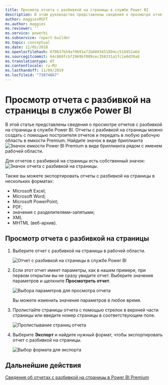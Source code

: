 ```yaml
---
title: Просмотр отчета с разбивкой на страницы в службе Power BI
description: В этом руководстве представлены сведения о просмотре отчетов с разбивкой на страницы в службе Power BI.
author: maggiesMSFT
ms.author: maggies
ms.reviewer: ''
ms.service: powerbi
ms.subservice: report-builder
ms.topic: conceptual
ms.date: 11/05/2018
ms.openlocfilehash: 670637b59a79691e72b6093451894cc516952a6d
ms.sourcegitcommit: 64c860fcbf2969bf089cec358331a1fc1e0d39a8
ms.translationtype: HT
ms.contentlocale: ru-RU
ms.lasthandoff: 11/09/2019
ms.locfileid: "73874667"
---
```

# <a name="view-a-paginated-report-in-the-power-bi-service"></a>Просмотр отчета с разбивкой на страницы в службе Power BI

В этой статье представлены сведения о просмотре отчетов с разбивкой на страницы в службе Power BI. Отчеты с разбивкой на страницы можно создать с помощью построителя отчетов и передать в любую рабочую область в емкости Premium. Найдите значок в виде бриллианта ![Значок емкости Power BI Premium в виде бриллианта](media/paginated-reports-save-to-power-bi-service/premium-diamond.png) рядом с именем рабочей области. 

Для отчетов с разбивкой на страницы есть собственный значок: ![Значок отчета с разбивкой на страницы](media/paginated-reports-view-power-bi-service/power-bi-paginated-report-icon.png).

Также вы можете экспортировать отчеты с разбивкой на страницы в нескольких форматах: 

- Microsoft Excel;
- Microsoft Word;
- Microsoft PowerPoint;
- PDF;
- значения с разделителями-запятыми;
- XML
- MHTML (веб-архив).

## <a name="view-a-paginated-report"></a>Просмотр отчета с разбивкой на страницы

1. Выберите отчет с разбивкой на страницы в рабочей области.

    ![Отчет с разбивкой на страницы в службе Power BI](media/paginated-reports-view-power-bi-service/power-bi-paginated-report-in-service.png)

2. Если этот отчет имеет параметры, как в нашем примере, при первом открытии вы не сразу увидите отчет. Выберите значения параметров и щелкните **Просмотреть отчет**. 

     ![Выбора параметров для просмотра отчета](media/paginated-reports-view-power-bi-service/power-bi-paginated-select-parameters.png)

    Вы можете изменить значения параметров в любое время.

1. Пролистайте страницы отчета с помощью стрелок в верхней части страницы или введите номер страницы в соответствующем поле.
    
   ![Пролистывание страниц отчета](media/paginated-reports-view-power-bi-service/power-bi-paginated-page-thru-report.png)

4. Выберите **Экспорт** и найдите нужный формат, чтобы экспортировать отчет с разбивкой на страницы.

    ![Выбор формата для экспорта](media/paginated-reports-view-power-bi-service/power-bi-paginated-export.png)


## <a name="next-steps"></a>Дальнейшие действия

[Сведения об отчетах с разбивкой на страницы в Power BI Premium](paginated-reports-report-builder-power-bi.md)
